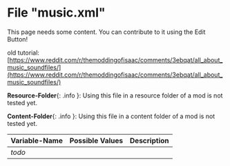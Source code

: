 # File "music.xml"

This page needs some content. You can contribute to it using the Edit Button!

old tutorial: [https://www.reddit.com/r/themoddingofisaac/comments/3ebqat/all_about_music_soundfiles/](https://www.reddit.com/r/themoddingofisaac/comments/3ebqat/all_about_music_soundfiles/)

**Resource-Folder**{: .info }: Using this file in a resource folder of a mod is not tested yet.

**Content-Folder**{: .info }: Using this file in a content folder of a mod is not tested yet.


| Variable-Name | Possible Values | Description |
|:--|:--|:--|
|*todo*|||